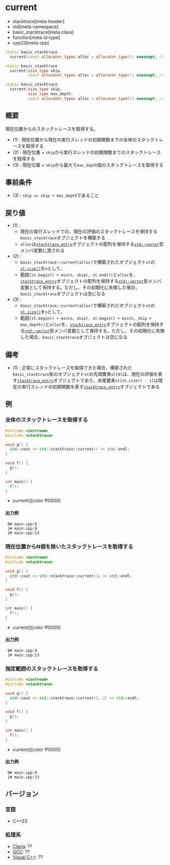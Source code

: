 # current
* stacktrace[meta header]
* std[meta namespace]
* basic_stacktrace[meta class]
* function[meta id-type]
* cpp23[meta cpp]

```cpp
static basic_stacktrace
  current(const allocator_type& alloc = allocator_type()) noexcept; // (1) C++23

static basic_stacktrace
  current(size_type skip,
          const allocator_type& alloc = allocator_type()) noexcept; // (2) C++23

static basic_stacktrace
  current(size_type skip,
          size_type max_depth,
          const allocator_type& alloc = allocator_type()) noexcept; // (3) C++23
```

## 概要
現在位置からのスタックトレースを取得する。

- (1) : 現在位置から現在の実行スレッドの初期関数までの全体のスタックトレースを取得する
- (2) : 現在位置 + `skip`から実行スレッドの初期関数までのスタックトレースを取得する
- (3) : 現在位置 + `skip`から最大で`max_depth`個のスタックトレースを取得する


## 事前条件
- (3) : `skip <= skip + max_depth`であること


## 戻り値
- (1) :
    - 現在の実行スレッドでの、現在の評価のスタックトレースを保持する`basic_stacktrace`オブジェクトを構築する
    - `alloc`は[`stacktrace_entry`](/reference/stacktrace/stacktrace_entry.md)オブジェクトの配列を保持する[`std::vector`](/reference/vector/vector.md)型メンバ変数に渡される
- (2) :
    - `basic_stacktrace::current(alloc)`で構築されたオブジェクト`st`の[`st.size()`](size.md)を`n`として、
    - 範囲`[st.begin() + min(n, skip), st.end())`と`alloc`を、[`stacktrace_entry`](/reference/stacktrace/stacktrace_entry.md)オブジェクトの配列を保持する[`std::vector`](/reference/vector/vector.md)型メンバ変数として保持する。ただし、その初期化に失敗した場合、`basic_stacktrace`オブジェクトは空になる
- (3) :
    - `basic_stacktrace::current(alloc)`で構築されたオブジェクト`st`の[`st.size()`](size.md)を`n`として、
    - 範囲`[st.begin() + min(n, skip), st.begin() + min(n, skip + max_depth))`と`alloc`を、[`stacktrace_entry`](/reference/stacktrace/stacktrace_entry.md)オブジェクトの配列を保持する[`std::vector`](/reference/vector/vector.md)型メンバ変数として保持する。ただし、その初期化に失敗した場合、`basic_stacktrace`オブジェクトは空になる


## 備考
- (1) : 正常にスタックトレースを取得できた場合、構築された`basic_stacktrace`型のオブジェクト`st`の先頭要素`st[0]`は、現在の評価を表す[`stacktrace_entry`](/reference/stacktrace/stacktrace_entry.md)オブジェクトであり、末尾要素`st[st.size() - 1]`は現在の実行スレッドの初期関数を表す[`stacktrace_entry`](/reference/stacktrace/stacktrace_entry.md)オブジェクトである


## 例
### 全体のスタックトレースを取得する
```cpp example
#include <iostream>
#include <stacktrace>

void g() {
  std::cout << std::stacktrace::current() << std::endl;
}

void f() {
  g();
}

int main() {
  f();
}
```
* current()[color ff0000]

#### 出力例
```
 0# main.cpp:5
 1# main.cpp:9
 2# main.cpp:13
```

### 現在位置からN個を除いたスタックトレースを取得する
```cpp example
#include <iostream>
#include <stacktrace>

void g() {
  std::cout << std::stacktrace::current(1) << std::endl;
}

void f() {
  g();
}

int main() {
  f();
}
```
* current()[color ff0000]

#### 出力例
```
 0# main.cpp:9
 1# main.cpp:13
```

### 指定範囲のスタックトレースを取得する
```cpp example
#include <iostream>
#include <stacktrace>

void g() {
  std::cout << std::stacktrace::current(1, 2) << std::endl;
}

void f() {
  g();
}

int main() {
  f();
}
```
* current()[color ff0000]

#### 出力例
```
 0# main.cpp:9
 1# main.cpp:13
```


## バージョン
### 言語
- C++23

### 処理系
- [Clang](/implementation.md#clang): ??
- [GCC](/implementation.md#gcc): ??
- [Visual C++](/implementation.md#visual_cpp): ??
